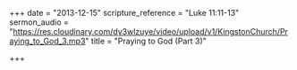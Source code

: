 +++
date = "2013-12-15"
scripture_reference = "Luke 11:11-13"
sermon_audio = "https://res.cloudinary.com/dy3wlzuye/video/upload/v1/KingstonChurch/Praying_to_God_3.mp3"
title = "Praying to God (Part 3)"

+++
